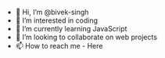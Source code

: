 - 👋 Hi, I’m @bivek-singh
- 👀 I’m interested in coding
- 🌱 I’m currently learning JavaScript
- 💞️ I’m looking to collaborate on web projects
- 📫 How to reach me - Here

<!---
bivek-singh/bivek-singh is a ✨ special ✨ repository because its `README.md` (this file) appears on your GitHub profile.
You can click the Preview link to take a look at your changes.
--->
